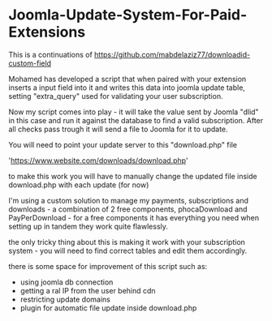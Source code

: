 # Joomla-Update-System-For-Paid-Extensions

This is a continuations of https://github.com/mabdelaziz77/downloadid-custom-field

Mohamed has developed a script that when paired with your extension inserts a input field into it and writes this data into joomla update table, setting "extra_query" used for validating your user subscription.

Now my script comes into play - it will take the value sent by Joomla "dlid" in this case and run it against the database to find a valid subscription.
After all checks pass trough it will send a file to Joomla for it to update.


You will need to point your update server to this "download.php" file

'<downloads><downloadurl type="full" format="zip">https://www.website.com/downloads/download.php</downloadurl></downloads>'


to make this work you will have to manually change the updated file inside download.php with each update (for now)

I'm using a custom solution to manage my payments, subscriptions and downloads - a combination of 2 free components, phocaDownload and PayPerDownload - for a free components it has everything you need when setting up in tandem they work quite flawlessly.

the only tricky thing about this is making it work with your subscription system - you will need to find correct tables and edit them accordingly.


there is some space for improvement of this script such as: 
- using joomla db connection
- getting a ral IP from the user behind cdn
- restricting update domains
- plugin for automatic file update inside download.php

